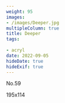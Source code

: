 ```yaml
---
weight: 95
images:
- /images/Deeper.jpg
multipleColumn: true
title: Deeper
tags:
 
- acryl
date: 2022-09-05
hideDate: true
hideExif: true
---
```

<p>
No.59
</p>
<p>
195x114
</p>